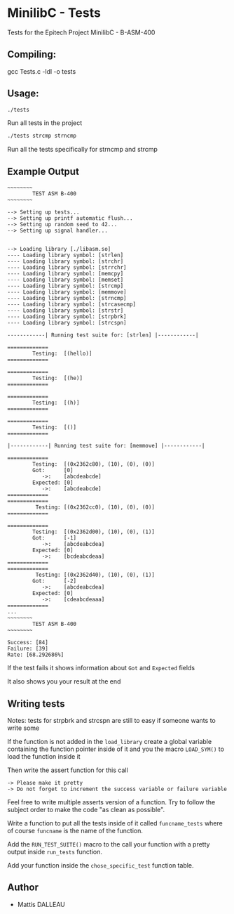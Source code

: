 # MinilibC - Tests

Tests for the Epitech Project MinilibC - B-ASM-400

## Compiling:

gcc Tests.c -ldl -o tests

## Usage:

```bash
./tests
```

Run all tests in the project

```bash
./tests strcmp strncmp
```
Run all the tests specifically for strncmp and strcmp

## Example Output
```
~~~~~~~~
        TEST ASM B-400
~~~~~~~~

--> Setting up tests...
--> Setting up printf automatic flush...
--> Setting up random seed to 42...
--> Setting up signal handler...


--> Loading library [./libasm.so]
---- Loading library symbol: [strlen]
---- Loading library symbol: [strchr]
---- Loading library symbol: [strrchr]
---- Loading library symbol: [memcpy]
---- Loading library symbol: [memset]
---- Loading library symbol: [strcmp]
---- Loading library symbol: [memmove]
---- Loading library symbol: [strncmp]
---- Loading library symbol: [strcasecmp]
---- Loading library symbol: [strstr]
---- Loading library symbol: [strpbrk]
---- Loading library symbol: [strcspn]

------------| Running test suite for: [strlen] |------------|

=============
        Testing:  [(hello)]
=============

=============
        Testing:  [(he)]
=============

=============
        Testing:  [(h)]
=============

=============
        Testing:  [()]
=============

|------------| Running test suite for: [memmove] |------------|

=============
        Testing:  [(0x2362c80), (10), (0), (0)]
        Got:      [0]
           ->:    [abcdeabcde]
        Expected: [0]
           ->:    [abcdeabcde]
=============
=============
         Testing: [(0x2362cc0), (10), (0), (0)]
=============

=============
        Testing:  [(0x2362d00), (10), (0), (1)]
        Got:      [-1]
           ->:    [abcdeabcdea]
        Expected: [0]
           ->:    [bcdeabcdeaa]
=============
=============
         Testing: [(0x2362d40), (10), (0), (1)]
        Got:      [-2]
           ->:    [abcdeabcdea]
        Expected: [0]
           ->:    [cdeabcdeaaa]
=============
...
~~~~~~~~
        TEST ASM B-400
~~~~~~~~

Success: [84]
Failure: [39]
Rate: [68.292686%]
```

If the test fails it shows information about `Got` and `Expected` fields

It also shows you your result at the end

## Writing tests

Notes: tests for strpbrk and strcspn are still to easy if someone wants to write some

If the function is not added in the `load_library` create a global variable containing the function pointer inside of it and you the macro `LOAD_SYM()` to load the function inside it

Then write the assert function for this call

    -> Please make it pretty
    -> Do not forget to increment the success variable or failure variable

Feel free to write multiple asserts version of a function.
Try to follow the subject order to make the code "as clean as possible".

Write a function to put all the tests inside of it called `funcname_tests` where of course `funcname` is the name of the function.

Add the `RUN_TEST_SUITE()` macro to the call your function with a pretty output inside `run_tests` function.

Add your  function inside the `chose_specific_test` function table.

## Author

- Mattis DALLEAU
